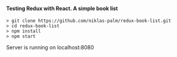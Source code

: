 #### Testing Redux with React. A simple book list

```
> git clone https://github.com/niklas-palm/redux-book-list.git
> cd redux-book-list
> npm install
> npm start
```

Server is running on localhost:8080
